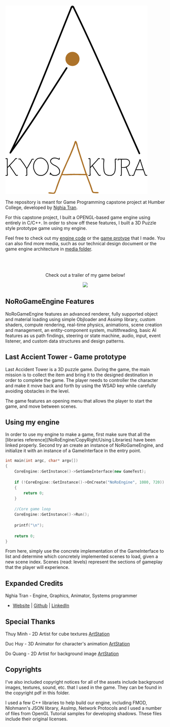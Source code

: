 ![NoRo Logo](/Media/logo.png)

The repository is meant for Game Programming capstone project at Humber College, developed by [Nghia Tran](http://kyosakura94.com/). 

For this capstone project, I built a OPENGL-based game engine using entirely in C/C++. In order to show off these features, I built a 3D Puzzle style prototype game using my engine.

Feel free to check out my [engine code](NoRoEngine/NoRoEngine/Engine/) or the [game protype](NoRoEngine/NoRoEngine/Game/) that I made. You can also find more media, such as our technical design document or the game engine architecture in [media folder](/Media).
<br></br>
<br></br>
<p align="center">Check out a trailer of my game below!</p>
<p align="center"><a href="https://youtu.be/c22WljzI1EA"><img src="http://i3.ytimg.com/vi/c22WljzI1EA/maxresdefault.jpg"></a></p>

## NoRoGameEngine Features

NoRoGameEngine features an advanced renderer, fully supported object and material loading using simple Objloader and Assimp library, custom shaders, compute rendering, real-time physics, animations, scene creation and management, an entity-component system, multithreading, basic AI features as us path findings, steering or state machine, audio, input,  event listener, and custom data structures and design patterns. 

## Last Accient Tower - Game prototype

Last Accident Tower is a 3D puzzle game. During the game, the main mission is to collect the item and bring it to the designed destination in order to complete the game. The player needs to controller the character and make it move back and forth by using the WSAD key while carefully avoiding obstacles in the level. 

The game features an opening menu that allows the player to start the game, and move between scenes.

## Using my engine

In order to use my engine to make a game, first make sure that all the [libraries reference](NoRoEngine/CopyRight/Using Libraries) have been linked properly. Second try an create an instance of NoRoGameEngine, and initialize it with an instance of a GameInterface in the entry point.

```C++
int main(int argc, char* argv[]) 
{
	CoreEngine::GetInstance()->SetGameInterface(new GameTest);

	if (!CoreEngine::GetInstance()->OnCreate("NoRoEngine", 1080, 720))
	{
		return 0;
	}

	//Core game loop
	CoreEngine::GetInstance()->Run();

	printf("\n");

	return 0;
}
```

From here, simply use the concrete implementation of the GameInterface to list and determine which concretely implemented scenes to load, given a new scene index. Scenes (read: levels) represent the sections of gameplay that the player will experience.

## Expanded Credits

Nghia Tran - Engine, Graphics, Animator, Systems programmer
  * [Website](http://kyosakura94.com) | [Github](https://github.com/kyosakura94) | [LinkedIn](https://www.linkedin.com/in/nghiatran-0494/)

## Special Thanks

Thuy Minh - 2D Artist for cube textures  [ArtStation](http://kyosakura94.com)

Duc Huy - 3D Animator for character's animation [ArtStation](http://kyosakura94.com)

Do Quang - 2D Artist for background image [ArtStation](https://www.artstation.com/artwork/B1Wv8m)


## Copyrights

I've also included copyright notices for all of the assets include background images, textures, sound, etc. that I used in the game. They can be found in the copyright pdf in this folder.

I used a few C++ libraries to help build our engine, including FMOD, Nlohmann's JSON library, AssImp, Network Protocols and I used a number of files from OpenGL Tutorial samples for developing shadows. These files include their original licenses.
